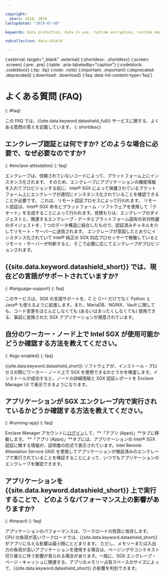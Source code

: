 ```yaml
---

copyright:
  years: 2018, 2019
lastupdated: "2019-07-08"

keywords: Data protection, data in use, runtime encryption, runtime memory encryption, encrypted memory, Intel SGX, software guard extensions, Fortanix runtime encryption

subcollection: data-shield

---
```


{:external: target="_blank" .external}
{:shortdesc: .shortdesc}
{:screen: .screen}
{:pre: .pre}
{:table: .aria-labeledby="caption"}
{:codeblock: .codeblock}
{:tip: .tip}
{:note: .note}
{:important: .important}
{:deprecated: .deprecated}
{:download: .download}
{:faq: data-hd-content-type='faq'}

# よくある質問 (FAQ)
{: #faq}

この FAQ では、{{site.data.keyword.datashield_full}} サービスに関する、よくある質問の答えを記載しています。
{: shortdesc}


## エンクレーブ認証とは何ですか? どのような場合に必要で、なぜ必要なのですか?
{: #enclave-attestation}
{: faq}

エンクレーブは、信頼されていないコードによって、プラットフォーム上にインスタンス化されます。 そのため、エンクレーブにアプリケーションの機密情報を入れてプロビジョンする前に、Intel® SGX によって保護されているプラットフォーム上にエンクレーブが適切にインスタンス化されていることを確認できることが必要です。 これは、リモート認証プロセスによって行われます。 リモート認証は、Intel® SGX 命令とプラットフォーム・ソフトウェアを使用して「クオート」を生成することによって行われます。見積もりは、エンクレーブのダイジェストと、関連するエンクレーブ・データとプラットフォーム固有の非対称鍵のダイジェストを、1 つのデータ構造に結合したもので、認証済みチャネルを介してリモート・サーバーに送信されます。 エンクレーブが意図したとおりにインスタンス化されていて Intel® 純正の SGX 対応プロセッサーで稼働しているとリモート・サーバーが判断すると、そこで必要に応じてエンクレーブがプロビジョンされます。


## {{site.data.keyword.datashield_short}} では、現在どの言語がサポートされていますか?
{: #language-support}
{: faq}

このサービスは、SGX の言語サポートを、C と C++ だけでなく Python と Java® も使えるように拡張します。また、MariaDB、NGINX、Vault に関しても、コード変更をほとんどしなくても (あるいはまったくしなくても) 使用できる、事前に変換された SGX アプリケーションが用意されています。


##	自分のワーカー・ノード上で Intel SGX が使用可能かどうか確認する方法を教えてください。
{: #sgx-enabled}
{: faq}

{{site.data.keyword.datashield_short}} ソフトウェアが、インストール・プロセスの際にワーカー・ノード上で SGX を使用できるかどうかを検査します。インストールが成功すると、ノードの詳細情報と SGX 認証レポートを Enclave Manager UI で表示できるようになります。


##	アプリケーションが SGX エンクレーブ内で実行されているかどうか確認する方法を教えてください。
{: #running-app}
{: faq}

Enclave Manager アカウントに[ログイン](/docs/services/data-shield?topic=data-shield-enclave-manager#em-signin)して、**「アプリ (Apps)」**タブに移動します。 **「アプリ (Apps)」**タブには、アプリケーションの Intel® SGX 認証に関する情報が、証明書の形式で表示されています。Intel Remote Attestation Service (IAS) を使用してアプリケーションが検証済みのエンクレーブで実行されていることを検証することによって、いつでもアプリケーションのエンクレーブを確認できます。



## アプリケーションを {{site.data.keyword.datashield_short}} 上で実行することで、どのようなパフォーマンス上の影響がありますか?
{: #impact}
{: faq}


アプリケーションのパフォーマンスは、ワークロードの性質に依存します。 CPU の負荷が高いワークロードでは、{{site.data.keyword.datashield_short}} がアプリに与える影響は最小限にとどまります。 ただし、メモリーまたは入出力の負荷が高いアプリケーションを使用する場合は、ページングやコンテキスト切り替えに伴う影響が見られる場合があります。一般に、SGX エンクレーブ・ページ・キャッシュに関連する、アプリのメモリー占有スペースのサイズによって、{{site.data.keyword.datashield_short}} の影響を判別できます。
